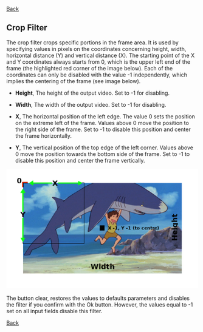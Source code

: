 [Back](../videomass2_use.md)

## Crop Filter

The crop filter crops specific portions in the frame area. It is used by specifying values in pixels on the coordinates concerning height, width, horizontal distance (Y) and vertical distance (X). The starting point of the X and Y coordinates always starts from 0, which is the upper left end of the frame (the highlighted red corner of the image below). Each of the coordinates can only be disabled with the value -1 independently, which implies the centering of the frame (see image below).

- **Height**, The height of the output video. Set to -1 for disabling.

- **Width**, The width of the output video. Set to -1 for disabling.

- **X**, The horizontal position of the left edge. The value 0 sets the position on the extreme left of the frame. Values above 0 move the position to the right side of the frame. Set to -1 to disable this position and center the frame horizontally.

- **Y**, The vertical position of the top edge of the left corner. Values above 0 move the position towards the bottom side of the frame. Set to -1 to disable this position and center the frame vertically.

![Image](../images/crop.png)

The button clear, restores the values to defaults parameters and disables the filter if you confirm with the Ok button. However, the values equal to -1 set on all input fields disable this filter.

[Back](../videomass2_use.md)
